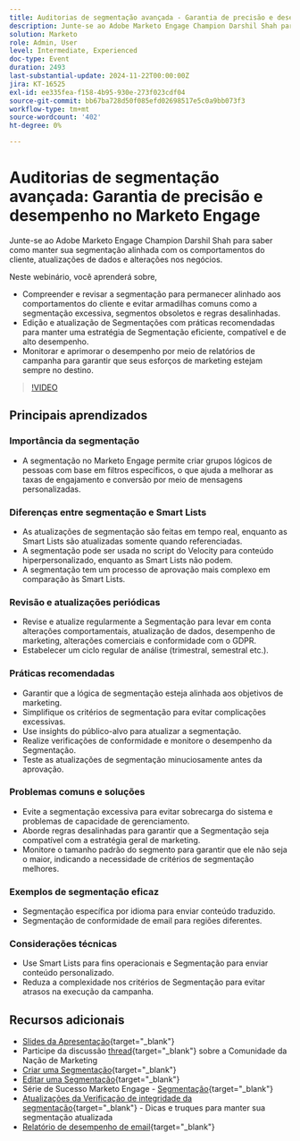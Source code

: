 ```yaml
---
title: Auditorias de segmentação avançada - Garantia de precisão e desempenho no Marketo Engage
description: Junte-se ao Adobe Marketo Engage Champion Darshil Shah para dominar auditorias avançadas de segmentação, aprender a otimizar estratégias de segmentação, alinhar-se aos comportamentos do cliente, manter a conformidade com o GDPR e aprimorar o desempenho de marketing por meio de práticas recomendadas e atualizações em tempo real.
solution: Marketo
role: Admin, User
level: Intermediate, Experienced
doc-type: Event
duration: 2493
last-substantial-update: 2024-11-22T00:00:00Z
jira: KT-16525
exl-id: ee335fea-f158-4b95-930e-273f023cdf04
source-git-commit: bb67ba728d50f085efd02698517e5c0a9bb073f3
workflow-type: tm+mt
source-wordcount: '402'
ht-degree: 0%

---
```


# Auditorias de segmentação avançada: Garantia de precisão e desempenho no Marketo Engage

Junte-se ao Adobe Marketo Engage Champion Darshil Shah para saber como manter sua segmentação alinhada com os comportamentos do cliente, atualizações de dados e alterações nos negócios.

Neste webinário, você aprenderá sobre,

* Compreender e revisar a segmentação para permanecer alinhado aos comportamentos do cliente e evitar armadilhas comuns como a segmentação excessiva, segmentos obsoletos e regras desalinhadas.
* Edição e atualização de Segmentações com práticas recomendadas para manter uma estratégia de Segmentação eficiente, compatível e de alto desempenho.
* Monitorar e aprimorar o desempenho por meio de relatórios de campanha para garantir que seus esforços de marketing estejam sempre no destino.

>[!VIDEO](https://video.tv.adobe.com/v/3439383/?learn=on&enablevpops)

## Principais aprendizados

### Importância da segmentação

* A segmentação no Marketo Engage permite criar grupos lógicos de pessoas com base em filtros específicos, o que ajuda a melhorar as taxas de engajamento e conversão por meio de mensagens personalizadas.

### Diferenças entre segmentação e Smart Lists

* As atualizações de segmentação são feitas em tempo real, enquanto as Smart Lists são atualizadas somente quando referenciadas.
* A segmentação pode ser usada no script do Velocity para conteúdo hiperpersonalizado, enquanto as Smart Lists não podem.
* A segmentação tem um processo de aprovação mais complexo em comparação às Smart Lists.

### Revisão e atualizações periódicas

* Revise e atualize regularmente a Segmentação para levar em conta alterações comportamentais, atualização de dados, desempenho de marketing, alterações comerciais e conformidade com o GDPR.
* Estabelecer um ciclo regular de análise (trimestral, semestral etc.).

### Práticas recomendadas

* Garantir que a lógica de segmentação esteja alinhada aos objetivos de marketing.
* Simplifique os critérios de segmentação para evitar complicações excessivas.
* Use insights do público-alvo para atualizar a segmentação.
* Realize verificações de conformidade e monitore o desempenho da Segmentação.
* Teste as atualizações de segmentação minuciosamente antes da aprovação.

### Problemas comuns e soluções

* Evite a segmentação excessiva para evitar sobrecarga do sistema e problemas de capacidade de gerenciamento.
* Aborde regras desalinhadas para garantir que a Segmentação seja compatível com a estratégia geral de marketing.
* Monitore o tamanho padrão do segmento para garantir que ele não seja o maior, indicando a necessidade de critérios de segmentação melhores.

### Exemplos de segmentação eficaz

* Segmentação específica por idioma para enviar conteúdo traduzido.
* Segmentação de conformidade de email para regiões diferentes.

### Considerações técnicas

* Use Smart Lists para fins operacionais e Segmentação para enviar conteúdo personalizado.
* Reduza a complexidade nos critérios de Segmentação para evitar atrasos na execução da campanha.

## Recursos adicionais

* [Slides da Apresentação](https://engage.adobe.com/rs/360-KCI-804/images/AME_Learn%20From%20your%20peers%20Webinar_Advanced%20segmentation%20Audits.pdf?version=0){target="_blank"}
* Participe da discussão [thread](https://nation.marketo.com/t5/product-discussions/register-now-learn-from-your-peers-advanced-segmentation-audits/td-p/353460){target="_blank"} sobre a Comunidade da Nação de Marketing
* [Criar uma Segmentação](https://experienceleague.adobe.com/pt-br/docs/marketo/using/product-docs/personalization/segmentation-and-snippets/segmentation/create-a-segmentation){target="_blank"}
* [Editar uma Segmentação](https://experienceleague.adobe.com/pt-br/docs/marketo/using/product-docs/personalization/segmentation-and-snippets/segmentation/edit-a-segmentation){target="_blank"}
* Série de Sucesso Marketo Engage - [Segmentação](https://nation.marketo.com/t5/product-blogs/marketo-success-series-segmentation/ba-p/304969){target="_blank"}
* [Atualizações da Verificação de integridade da segmentação](https://nation.marketo.com/t5/product-blogs/segmentation-health-check-updates-tips-and-tricks-for-keeping/ba-p/241963){target="_blank"} - Dicas e truques para manter sua segmentação atualizada
* [Relatório de desempenho de email](https://experienceleague.adobe.com/pt-br/docs/marketo/using/product-docs/email-marketing/email-programs/email-program-data/email-performance-report){target="_blank"}
